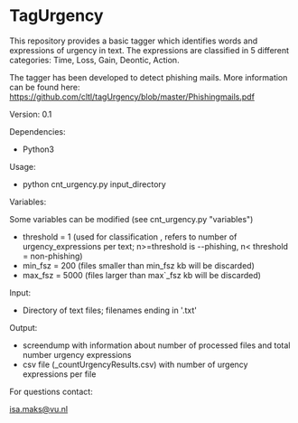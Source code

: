 # TagUrgency

This repository provides a basic tagger which identifies words and expressions of urgency in text. The expressions are classified in 5 different categories: Time, Loss, Gain, Deontic, Action.

The tagger has been developed to detect phishing mails. More information can be found here: https://github.com/cltl/tagUrgency/blob/master/Phishingmails.pdf


Version: 0.1

Dependencies:

- Python3

Usage:

- python cnt_urgency.py input_directory

Variables:

Some variables can be modified (see cnt_urgency.py "variables")
- threshold = 1          (used for classification , refers to number of urgency_expressions per text; n>=threshold is --phishing, n< threshold = non-phishing)
- min_fsz = 200          (files smaller than min_fsz kb will be discarded)
- max_fsz = 5000         (files larger than max`_fsz kb will be discarded)

Input:

- Directory of text files; filenames ending in '.txt'

Output:

- screendump with information about number of processed files and total number urgency expressions
- csv file (_countUrgencyResults.csv) with number of urgency expressions per file


For questions contact:

isa.maks@vu.nl
